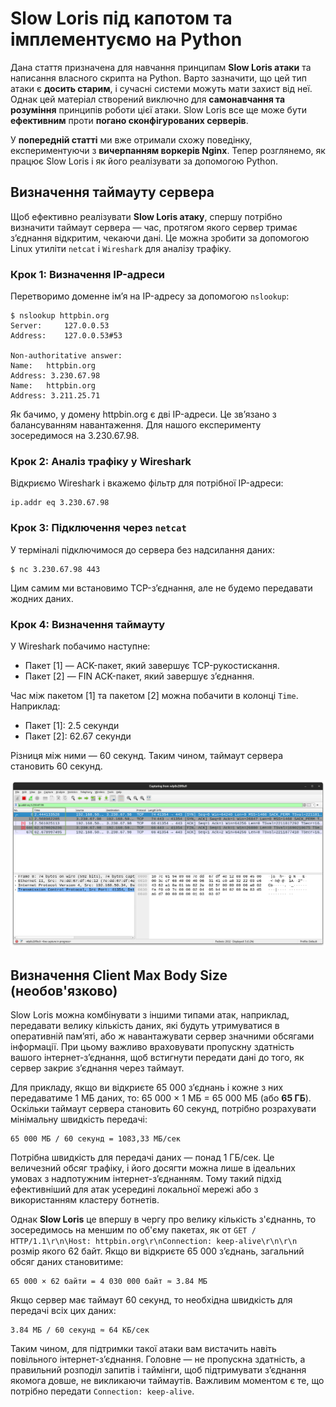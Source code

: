 # Slow Loris під капотом та імплементуємо на Python

Дана стаття призначена для навчання принципам **Slow Loris атаки** та написання власного скрипта на Python. Варто зазначити, що цей тип атаки є **досить старим**, і сучасні системи можуть мати захист від неї. Однак цей матеріал створений виключно для **самонавчання та розуміння** принципів роботи цієї атаки. Slow Loris все ще може бути **ефективним** проти **погано сконфігурованих серверів**.

У **попередній статті** ми вже отримали схожу поведінку, експериментуючи з **вичерпанням воркерів Nginx**. Тепер розглянемо, як працює Slow Loris і як його реалізувати за допомогою Python.

## Визначення таймауту сервера

Щоб ефективно реалізувати **Slow Loris атаку**, спершу потрібно визначити таймаут сервера — час, протягом якого сервер тримає з’єднання відкритим, чекаючи дані. Це можна зробити за допомогою Linux утиліти `netcat` і `Wireshark` для аналізу трафіку.

### Крок 1: Визначення IP-адреси

Перетворимо доменне ім’я на IP-адресу за допомогою `nslookup`:
```
$ nslookup httpbin.org
Server:		127.0.0.53
Address:	127.0.0.53#53

Non-authoritative answer:
Name:	httpbin.org
Address: 3.230.67.98
Name:	httpbin.org
Address: 3.211.25.71
```

Як бачимо, у домену httpbin.org є дві IP-адреси. Це зв’язано з балансуванням навантаження. Для нашого експерименту зосередимося на 3.230.67.98.

### Крок 2: Аналіз трафіку у Wireshark

Відкриємо Wireshark і вкажемо фільтр для потрібної IP-адреси:
```
ip.addr eq 3.230.67.98
```

### Крок 3: Підключення через `netcat`

У терміналі підключимося до сервера без надсилання даних:

```
$ nc 3.230.67.98 443
```

Цим самим ми встановимо TCP-з’єднання, але не будемо передавати жодних даних.

### Крок 4: Визначення таймауту

У Wireshark побачимо наступне:
- Пакет [1] — ACK-пакет, який завершує TCP-рукостискання.
- Пакет [2] — FIN ACK-пакет, який завершує з’єднання.

Час між пакетом [1] та пакетом [2] можна побачити в колонці `Time`. Наприклад:

- Пакет [1]: 2.5 секунди
- Пакет [2]: 62.67 секунди

Різниця між ними — 60 секунд. Таким чином, таймаут сервера становить 60 секунд.

![Timings](https://github.com/vitalya420/articles/blob/main/images/timings.png?raw=true)

## Визначення Client Max Body Size (необов'язково)

Slow Loris можна комбінувати з іншими типами атак, наприклад, передавати велику кількість даних, які будуть утримуватися в оперативній пам’яті, або ж навантажувати сервер значними обсягами інформації. При цьому важливо враховувати пропускну здатність вашого інтернет-з’єднання, щоб встигнути передати дані до того, як сервер закриє з’єднання через таймаут.

Для прикладу, якщо ви відкриєте 65 000 з’єднань і кожне з них передаватиме 1 МБ даних, то: 65 000 × 1 МБ = 65 000 МБ (або **65 ГБ**). Оскільки таймаут сервера становить 60 секунд, потрібно розрахувати мінімальну швидкість передачі:
```
65 000 МБ / 60 секунд = 1083,33 МБ/сек
```

Потрібна швидкість для передачі даних — понад 1 ГБ/сек. Це величезний обсяг трафіку, і його досягти можна лише в ідеальних умовах з надпотужним інтернет-з’єднанням. Тому такий підхід ефективніший для атак усередині локальної мережі або з використанням кластеру ботнетів.

Однак **Slow Loris** це впершу в чергу про велику кількість з'єднаннь, то зосередимось на меншим по об'єму пакетах, як от `GET / HTTP/1.1\r\n\Host: httpbin.org\r\nConnection: keep-alive\r\n\r\n` розмір якого 62 байт. Якщо ви відкриєте 65 000 з’єднань, загальний обсяг даних становитиме:

```
65 000 × 62 байти = 4 030 000 байт ≈ 3.84 МБ
```

Якщо сервер має таймаут 60 секунд, то необхідна швидкість для передачі всіх цих даних:
```
3.84 МБ / 60 секунд ≈ 64 КБ/сек
```
Таким чином, для підтримки такої атаки вам вистачить навіть повільного інтернет-з’єднання. Головне — не пропускна здатність, а правильний розподіл запитів і таймінги, щоб підтримувати з’єднання якомога довше, не викликаючи таймаутів. Важливим моментом є те, що потрібно передати `Connection: keep-alive`.
